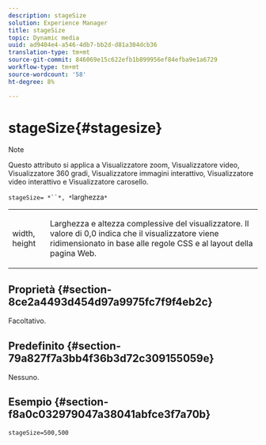 ```yaml
---
description: stageSize
solution: Experience Manager
title: stageSize
topic: Dynamic media
uuid: ad9404e4-a546-4db7-bb2d-d81a304dcb36
translation-type: tm+mt
source-git-commit: 846069e15c622efb1b899956ef84efba9e1a6729
workflow-type: tm+mt
source-wordcount: '58'
ht-degree: 8%

---
```



# stageSize{#stagesize}

>[!NOTE]
>
>Questo attributo si applica a Visualizzatore zoom, Visualizzatore video, Visualizzatore 360 gradi, Visualizzatore immagini interattivo, Visualizzatore video interattivo e Visualizzatore carosello.

`stageSize= *``*, *`larghezza`*`

<table id="table_0070E5402099428DBEA2A900CADB2BAA"> 
 <tbody> 
  <tr> 
   <td colname="col1"> <p><span class="codeph"> <span class="varname"> width</span>,<span class="varname"> height</span></span> </p> </td> 
   <td colname="col2"> <p> Larghezza e altezza complessive del visualizzatore. Il valore di <span class="codeph"> 0,0</span> indica che il visualizzatore viene ridimensionato in base alle regole CSS e al layout della pagina Web. </p> </td> 
  </tr> 
 </tbody> 
</table>

## Proprietà {#section-8ce2a4493d454d97a9975fc7f9f4eb2c}

Facoltativo.

## Predefinito {#section-79a827f7a3bb4f36b3d72c309155059e}

Nessuno.

## Esempio {#section-f8a0c032979047a38041abfce3f7a70b}

`stageSize=500,500`
